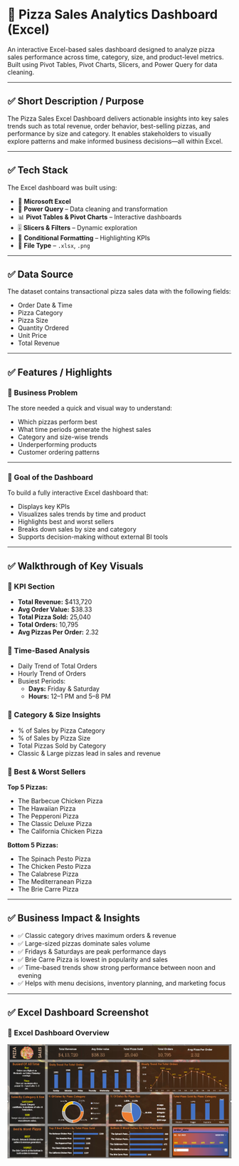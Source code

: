 # 🍕 Pizza Sales Analytics Dashboard (Excel)

An interactive Excel-based sales dashboard designed to analyze pizza sales performance across time, category, size, and product-level metrics. Built using Pivot Tables, Pivot Charts, Slicers, and Power Query for data cleaning.

---

## ✅ Short Description / Purpose

The Pizza Sales Excel Dashboard delivers actionable insights into key sales trends such as total revenue, order behavior, best-selling pizzas, and performance by size and category. It enables stakeholders to visually explore patterns and make informed business decisions—all within Excel.

---

## ✅ Tech Stack

The Excel dashboard was built using:

- 📗 **Microsoft Excel**
- 🔄 **Power Query** – Data cleaning and transformation
- 📊 **Pivot Tables & Pivot Charts** – Interactive dashboards
- 🎚️ **Slicers & Filters** – Dynamic exploration
- 🎨 **Conditional Formatting** – Highlighting KPIs
- 📁 **File Type** – `.xlsx`, `.png`

---

## ✅ Data Source

The dataset contains transactional pizza sales data with the following fields:

- Order Date & Time  
- Pizza Category  
- Pizza Size  
- Quantity Ordered  
- Unit Price  
- Total Revenue  


---

## ✅ Features / Highlights

### 🔸 Business Problem
The store needed a quick and visual way to understand:
- Which pizzas perform best
- What time periods generate the highest sales
- Category and size-wise trends
- Underperforming products
- Customer ordering patterns

---

### 🔸 Goal of the Dashboard
To build a fully interactive Excel dashboard that:
- Displays key KPIs
- Visualizes sales trends by time and product
- Highlights best and worst sellers
- Breaks down sales by size and category
- Supports decision-making without external BI tools

---

## ✅ Walkthrough of Key Visuals

### 🔹 KPI Section
- **Total Revenue:** $413,720  
- **Avg Order Value:** $38.33  
- **Total Pizza Sold:** 25,040  
- **Total Orders:** 10,795  
- **Avg Pizzas Per Order:** 2.32  

### 🔹 Time-Based Analysis
- Daily Trend of Total Orders
- Hourly Trend of Orders
- Busiest Periods:  
  - **Days:** Friday & Saturday  
  - **Hours:** 12–1 PM and 5–8 PM

### 🔹 Category & Size Insights
- % of Sales by Pizza Category  
- % of Sales by Pizza Size  
- Total Pizzas Sold by Category  
- Classic & Large pizzas lead in sales and revenue

### 🔹 Best & Worst Sellers
**Top 5 Pizzas:**
- The Barbecue Chicken Pizza  
- The Hawaiian Pizza  
- The Pepperoni Pizza  
- The Classic Deluxe Pizza  
- The California Chicken Pizza  

**Bottom 5 Pizzas:**
- The Spinach Pesto Pizza  
- The Chicken Pesto Pizza  
- The Calabrese Pizza  
- The Mediterranean Pizza  
- The Brie Carre Pizza  

---

## ✅ Business Impact & Insights

- ✅ Classic category drives maximum orders & revenue  
- ✅ Large-sized pizzas dominate sales volume  
- ✅ Fridays & Saturdays are peak performance days  
- ✅ Brie Carre Pizza is lowest in popularity and sales  
- ✅ Time-based trends show strong performance between noon and evening  
- ✅ Helps with menu decisions, inventory planning, and marketing focus

---

## ✅ Excel Dashboard Screenshot

### 📸 Excel Dashboard Overview  
![Excel Dashboard Overview](Snapshot%20of%20Dashboard%20.png)



